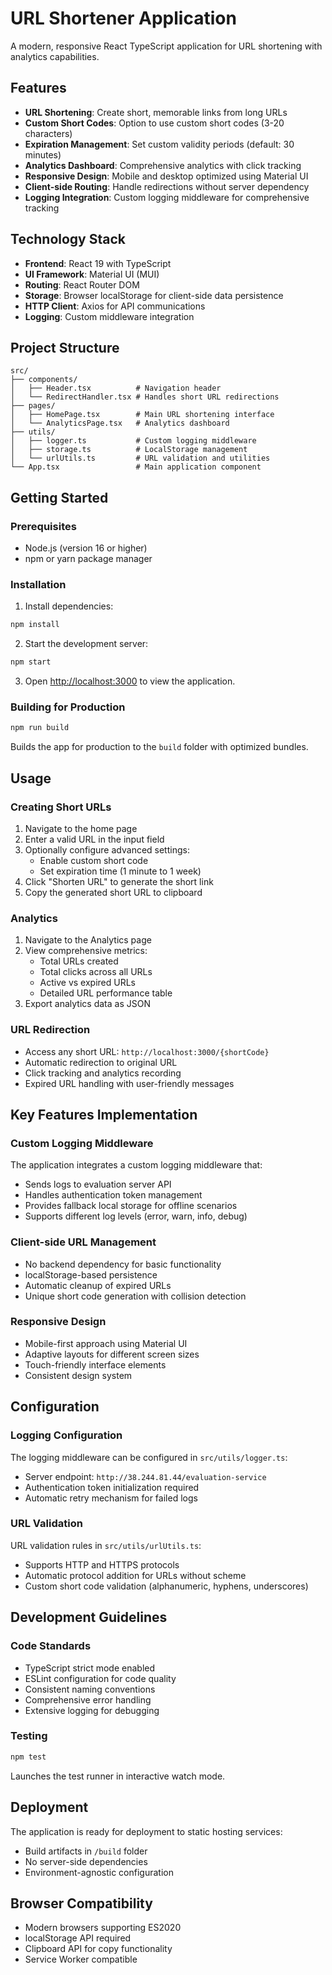 # URL Shortener Application

A modern, responsive React TypeScript application for URL shortening with analytics capabilities.

## Features

- **URL Shortening**: Create short, memorable links from long URLs
- **Custom Short Codes**: Option to use custom short codes (3-20 characters)
- **Expiration Management**: Set custom validity periods (default: 30 minutes)
- **Analytics Dashboard**: Comprehensive analytics with click tracking
- **Responsive Design**: Mobile and desktop optimized using Material UI
- **Client-side Routing**: Handle redirections without server dependency
- **Logging Integration**: Custom logging middleware for comprehensive tracking

## Technology Stack

- **Frontend**: React 19 with TypeScript
- **UI Framework**: Material UI (MUI)
- **Routing**: React Router DOM
- **Storage**: Browser localStorage for client-side data persistence
- **HTTP Client**: Axios for API communications
- **Logging**: Custom middleware integration

## Project Structure

```
src/
├── components/
│   ├── Header.tsx          # Navigation header
│   └── RedirectHandler.tsx # Handles short URL redirections
├── pages/
│   ├── HomePage.tsx        # Main URL shortening interface
│   └── AnalyticsPage.tsx   # Analytics dashboard
├── utils/
│   ├── logger.ts           # Custom logging middleware
│   ├── storage.ts          # LocalStorage management
│   └── urlUtils.ts         # URL validation and utilities
└── App.tsx                 # Main application component
```

## Getting Started

### Prerequisites

- Node.js (version 16 or higher)
- npm or yarn package manager

### Installation

1. Install dependencies:
```bash
npm install
```

2. Start the development server:
```bash
npm start
```

3. Open [http://localhost:3000](http://localhost:3000) to view the application.

### Building for Production

```bash
npm run build
```

Builds the app for production to the `build` folder with optimized bundles.

## Usage

### Creating Short URLs

1. Navigate to the home page
2. Enter a valid URL in the input field
3. Optionally configure advanced settings:
   - Enable custom short code
   - Set expiration time (1 minute to 1 week)
4. Click "Shorten URL" to generate the short link
5. Copy the generated short URL to clipboard

### Analytics

1. Navigate to the Analytics page
2. View comprehensive metrics:
   - Total URLs created
   - Total clicks across all URLs
   - Active vs expired URLs
   - Detailed URL performance table
3. Export analytics data as JSON

### URL Redirection

- Access any short URL: `http://localhost:3000/{shortCode}`
- Automatic redirection to original URL
- Click tracking and analytics recording
- Expired URL handling with user-friendly messages

## Key Features Implementation

### Custom Logging Middleware

The application integrates a custom logging middleware that:
- Sends logs to evaluation server API
- Handles authentication token management
- Provides fallback local storage for offline scenarios
- Supports different log levels (error, warn, info, debug)

### Client-side URL Management

- No backend dependency for basic functionality
- localStorage-based persistence
- Automatic cleanup of expired URLs
- Unique short code generation with collision detection

### Responsive Design

- Mobile-first approach using Material UI
- Adaptive layouts for different screen sizes
- Touch-friendly interface elements
- Consistent design system

## Configuration

### Logging Configuration

The logging middleware can be configured in `src/utils/logger.ts`:
- Server endpoint: `http://38.244.81.44/evaluation-service`
- Authentication token initialization required
- Automatic retry mechanism for failed logs

### URL Validation

URL validation rules in `src/utils/urlUtils.ts`:
- Supports HTTP and HTTPS protocols
- Automatic protocol addition for URLs without scheme
- Custom short code validation (alphanumeric, hyphens, underscores)

## Development Guidelines

### Code Standards

- TypeScript strict mode enabled
- ESLint configuration for code quality
- Consistent naming conventions
- Comprehensive error handling
- Extensive logging for debugging

### Testing

```bash
npm test
```

Launches the test runner in interactive watch mode.

## Deployment

The application is ready for deployment to static hosting services:
- Build artifacts in `/build` folder
- No server-side dependencies
- Environment-agnostic configuration

## Browser Compatibility

- Modern browsers supporting ES2020
- localStorage API required
- Clipboard API for copy functionality
- Service Worker compatible
